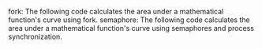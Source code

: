 fork: The following code calculates the area under a mathematical function's curve using fork.
semaphore: The following code calculates the area under a mathematical function's curve using semaphores and process synchronization.

